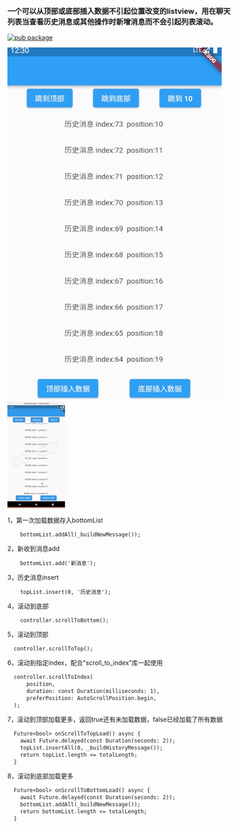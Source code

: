 ### 一个可以从顶部或底部插入数据不引起位置改变的listview，用在聊天列表当查看历史消息或其他操作时新增消息而不会引起列表滚动。

[![pub package](https://img.shields.io/pub/v/chat_listview.svg)](https://pub.flutter-io.cn/packages/chat_listview)

![image](https://github.com/hrxiang/chat_listview/blob/main/images/img.png)
![image](https://github.com/hrxiang/chat_listview/blob/main/images/a.gif)

1，第一次加载数据存入bottomList

```
    bottomList.addAll(_buildNewMessage());
```

2，新收到消息add

```
    bottomList.add('新消息');
```

3，历史消息insert

```
    topList.insert(0, '历史消息');
```

4，滚动到底部

```
    controller.scrollToBottom();
```

5，滚动到顶部

```
  controller.scrollToTop();
```

6，滚动到指定index，配合"scroll_to_index"库一起使用

```
  controller.scrollToIndex(
      position,
      duration: const Duration(milliseconds: 1),
      preferPosition: AutoScrollPosition.begin,
  );
```

7，滚动到顶部加载更多，返回true还有未加载数据，false已经加载了所有数据

```
  Future<bool> onScrollToTopLoad() async {
    await Future.delayed(const Duration(seconds: 2));
    topList.insertAll(0, _buildHistoryMessage());
    return topList.length <= totalLength;
  }
```

8，滚动到底部加载更多

```
  Future<bool> onScrollToBottomLoad() async {
    await Future.delayed(const Duration(seconds: 2));
    bottomList.addAll(_buildNewMessage());
    return bottomList.length <= totalLength;
  }
```
